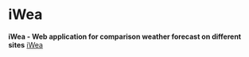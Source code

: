 # iWea #
**iWea - Web application for comparison weather forecast on different sites**
[iWea](http://iwea.ml/)